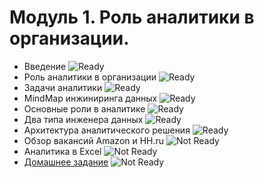 # Модуль 1. Роль аналитики в организации.
- Введение   ![Ready](https://img.shields.io/badge/-%D0%93%D0%BE%D1%82%D0%BE%D0%B2%D0%BE-Green)
- Роль аналитики в организации ![Ready](https://img.shields.io/badge/-%D0%93%D0%BE%D1%82%D0%BE%D0%B2%D0%BE-Green)
- Задачи аналитики ![Ready](https://img.shields.io/badge/-%D0%93%D0%BE%D1%82%D0%BE%D0%B2%D0%BE-Green)
- MindMap инжиниринга данных ![Ready](https://img.shields.io/badge/-%D0%93%D0%BE%D1%82%D0%BE%D0%B2%D0%BE-Green)
- Основные роли в аналитике ![Ready](https://img.shields.io/badge/-%D0%93%D0%BE%D1%82%D0%BE%D0%B2%D0%BE-Green)
- Два типа инженера данных ![Ready](https://img.shields.io/badge/-%D0%93%D0%BE%D1%82%D0%BE%D0%B2%D0%BE-Green)
- Архитектура аналитического решения ![Ready](https://img.shields.io/badge/-%D0%93%D0%BE%D1%82%D0%BE%D0%B2%D0%BE-Green)
- Обзор вакансий Amazon и HH.ru ![Not Ready](https://img.shields.io/badge/-%D0%9D%D0%B5%20%D0%B3%D0%BE%D1%82%D0%BE%D0%B2%D0%BE-red)
- Аналитика в Excel ![Not Ready](https://img.shields.io/badge/-%D0%9D%D0%B5%20%D0%B3%D0%BE%D1%82%D0%BE%D0%B2%D0%BE-red)
- [Домашнее задание](homework1.md) ![Not Ready](https://img.shields.io/badge/-%D0%9D%D0%B5%20%D0%B3%D0%BE%D1%82%D0%BE%D0%B2%D0%BE-red)
